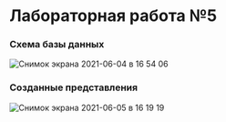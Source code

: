 # Лабораторная работа №5

### Схема базы данных

![Снимок экрана 2021-06-04 в 16 54 06](https://user-images.githubusercontent.com/79622915/120890080-104f1680-c61a-11eb-8c5f-5b503a9b5adb.png)

### Созданные представления

![Снимок экрана 2021-06-05 в 16 19 19](https://user-images.githubusercontent.com/79622915/120890110-370d4d00-c61a-11eb-9c29-f0f70ae4145e.png)
